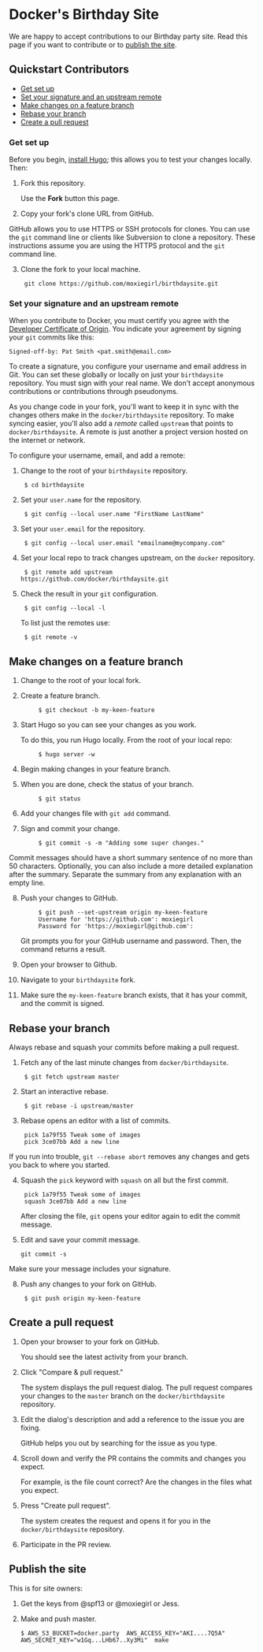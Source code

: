# Docker's Birthday Site

We are happy to accept contributions to our Birthday party site.  Read this page
if you want to contribute or to [publish the site](#publish-the-site).


## Quickstart Contributors

* [Get set up](#get-set-up)
* [Set your signature and an upstream remote](#set-your-signature-and-an-upstream-remote)
* [Make changes on a feature branch](#make-changes-on-a-feature-branch)
* [Rebase your branch](#rebase-your-branch)
* [Create a pull request](#create-a-pull-request)

### Get set up

Before you begin, [install Hugo](http://goo.gl/QDR7zf); this allows you to test
your changes locally. Then:

1. Fork this repository.

	Use the **Fork** button this page.
	
2. Copy your fork's clone URL from GitHub.

  GitHub allows you to use HTTPS or SSH protocols for clones. You can use the
  `git` command line or clients like Subversion to clone a repository. These
  instructions assume you are using the HTTPS protocol and the `git` command
  line. 

3. Clone the fork to your local machine.

		git clone https://github.com/moxiegirl/birthdaysite.git
		
		
### Set your signature and an upstream remote

When you contribute to Docker, you must certify you agree with the 
<a href="http://developercertificate.org/" target="_blank">Developer Certificate of Origin</a>.
You indicate your agreement by signing your `git` commits like this:

    Signed-off-by: Pat Smith <pat.smith@email.com>

To create a signature, you configure your username and email address in Git.
You can set these globally or locally on just your `birthdaysite` repository.
You must sign with your real name. We don't accept anonymous contributions or
contributions through pseudonyms.

As you change code in your fork, you'll want to keep it in sync with the changes
others make in the `docker/birthdaysite` repository. To make syncing easier, you'll
also add a _remote_ called `upstream` that points to `docker/birthdaysite`. A remote
is just another a project version hosted on the internet or network.

To configure your username, email, and add a remote:

1. Change to the root of your `birthdaysite` repository.

        $ cd birthdaysite

2. Set your `user.name` for the repository.

        $ git config --local user.name "FirstName LastName"

3. Set your `user.email` for the repository.

        $ git config --local user.email "emailname@mycompany.com"

4. Set your local repo to track changes upstream, on the `docker` repository. 

        $ git remote add upstream https://github.com/docker/birthdaysite.git

5. Check the result in your `git` configuration.

        $ git config --local -l

	To list just the remotes use:

        $ git remote -v

## Make changes on a feature branch

1. Change to the root of your local fork.

2. Create a feature branch.

			$ git checkout -b my-keen-feature
		
3. Start Hugo so you can see your changes as you work.

	To do this, you run Hugo locally. From the root of your local repo:
	
			$ hugo server -w

4. Begin making changes in your feature branch.

5. When you are done, check the status of your branch. 

			$ git status
        
6. Add your changes file with `git add` command.

7. Sign and commit your change.

			$ git commit -s -m "Adding some super changes."

  Commit messages should have a short summary sentence of no more than 50
  characters. Optionally, you can also include a more detailed explanation after
  the summary. Separate the summary from any explanation with an empty line.

8. Push your changes to GitHub.

			$ git push --set-upstream origin my-keen-feature
			Username for 'https://github.com': moxiegirl
			Password for 'https://moxiegirl@github.com': 

    Git prompts you for your GitHub username and password. Then, the command
    returns a result.

9. Open your browser to Github.

10. Navigate to your `birthdaysite` fork.

11. Make sure the `my-keen-feature` branch exists, that it has your commit, and the
commit is signed.


## Rebase your branch

Always rebase and squash your commits before making a pull request. 

1. Fetch any of the last minute changes from `docker/birthdaysite`.

        $ git fetch upstream master

3. Start an interactive rebase.

        $ git rebase -i upstream/master

4. Rebase opens an editor with a list of commits.

		pick 1a79f55 Tweak some of images
		pick 3ce07bb Add a new line 
        
  If you run into trouble, `git --rebase abort` removes any changes and gets you
  back to where you started. 

4. Squash the `pick` keyword with `squash` on all but the first commit.

		pick 1a79f55 Tweak some of images
		squash 3ce07bb Add a new line 

	After closing the file, `git` opens your editor again to edit the commit
	message. 

5. Edit and save your commit message.

	`git commit -s`

 Make sure your message includes your signature.

8. Push any changes to your fork on GitHub.

        $ git push origin my-keen-feature
        
## Create a pull request 

1. Open your browser to your fork on GitHub.

    You should see the latest activity from your branch.

2. Click "Compare & pull request."

    The system displays the pull request dialog. The pull request compares your
    changes to the `master` branch on the `docker/birthdaysite` repository.

3. Edit the dialog's description and add a reference to the issue you are fixing.

    GitHub helps you out by searching for the issue as you type.

4. Scroll down and verify the PR contains the commits and changes you expect.

    For example, is the file count correct? Are the changes in the files what
    you expect.

5. Press "Create pull request".

    The system creates the request and opens it for you in the `docker/birthdaysite`
    repository.

6. Participate in the PR review.


## Publish the site 

This is for site owners:

1. Get the keys from @spf13 or @moxiegirl or Jess.

2. Make and push master.

	```console
	$ AWS_S3_BUCKET=docker.party  AWS_ACCESS_KEY="AKI....7Q5A" AWS_SECRET_KEY="w1Gq...LHb67..Xy3Mi"  make
	```
